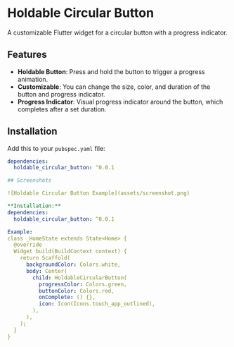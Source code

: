 # Holdable Circular Button

A customizable Flutter widget for a circular button with a progress indicator.

## Features

- **Holdable Button**: Press and hold the button to trigger a progress animation.
- **Customizable**: You can change the size, color, and duration of the button and progress indicator.
- **Progress Indicator**: Visual progress indicator around the button, which completes after a set duration.

## Installation

Add this to your `pubspec.yaml` file:

```yaml
dependencies:
  holdable_circular_button: ^0.0.1

## Screenshots

![Holdable Circular Button Example](assets/screenshot.png)

**Installation:**
dependencies:
  holdable_circular_button: ^0.0.1

Example:
class _HomeState extends State<Home> {
  @override
  Widget build(BuildContext context) {
    return Scaffold(
      backgroundColor: Colors.white,
      body: Center(
        child: HoldableCircularButton(
          progressColor: Colors.green,
          buttonColor: Colors.red,
          onComplete: () {},
          icon: Icon(Icons.touch_app_outlined),
        ),
      ),
    );
  }
}


